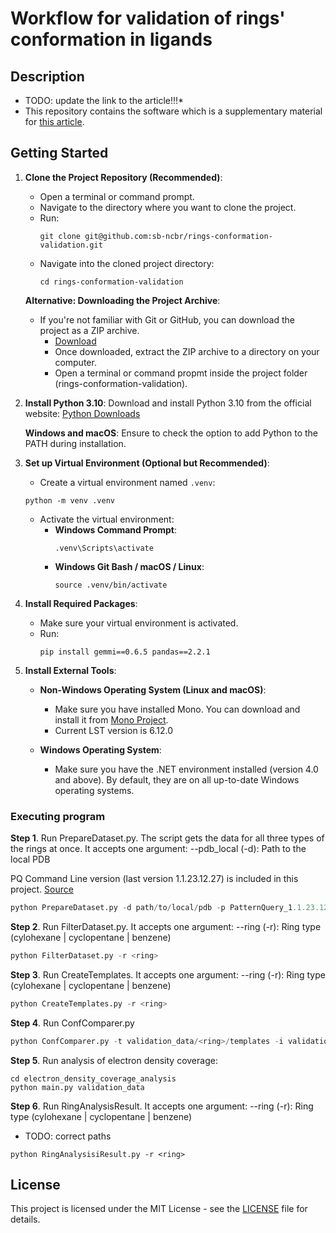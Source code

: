# Workflow for validation of rings' conformation in ligands

## Description
* TODO: update the link to the article!!!*
* This repository contains the software which is a supplementary material for [this article](https://www.overleaf.com/project/65d8603c4a4af517eb1fd627).
## Getting Started

1. **Clone the Project Repository (Recommended)**:
   - Open a terminal or command prompt.
   - Navigate to the directory where you want to clone the project.
   - Run:
     ```
     git clone git@github.com:sb-ncbr/rings-conformation-validation.git
     ```
   - Navigate into the cloned project directory:
     ```
     cd rings-conformation-validation
     ```
   
   **Alternative: Downloading the Project Archive**:
   - If you're not familiar with Git or GitHub, you can download the project as a ZIP archive.
     - [Download](https://github.com/sb-ncbr/rings-conformation-validation/archive/refs/heads/main.zip)
     - Once downloaded, extract the ZIP archive to a directory on your computer.
     - Open a terminal or command propmt inside the project folder (rings-conformation-validation).

2. **Install Python 3.10**: Download and install Python 3.10 from the official website: [Python Downloads](https://www.python.org/downloads/)
   
   **Windows and macOS**: Ensure to check the option to add Python to the PATH during installation.

3. **Set up Virtual Environment (Optional but Recommended)**:
    - Create a virtual environment named `.venv`:
     ```
     python -m venv .venv
     ```
   - Activate the virtual environment:
     - **Windows Command Prompt**:
       ```
       .venv\Scripts\activate
       ```
     - **Windows Git Bash / macOS / Linux**:
       ```
       source .venv/bin/activate
       ```

4. **Install Required Packages**:
   - Make sure your virtual environment is activated.
   - Run:
     ```
     pip install gemmi==0.6.5 pandas==2.2.1

     ```

5. **Install External Tools**:
   - **Non-Windows Operating System (Linux and macOS)**:
     - Make sure you have installed Mono. You can download and install it from [Mono Project](http://mono-project.com).
     - Current LST version is 6.12.0 
   
   - **Windows Operating System**:
     - Make sure you have the .NET environment installed (version 4.0 and above). By default, they are on all up-to-date Windows operating systems.

### Executing program

**Step 1**. Run PrepareDataset.py. The script gets the data for all three types of the rings at once.
It accepts one argument:
        --pdb_local (-d): Path to the local PDB

PQ Command Line version (last version 1.1.23.12.27) is included in this project. [Source](https://webchem.ncbr.muni.cz/Platform/PatternQuery)

```py
python PrepareDataset.py -d path/to/local/pdb -p PatternQuery_1.1.23.12.27b/WebChemistry.Queries.Service.exe
```
**Step 2**. Run FilterDataset.py. It accepts one argument:
        --ring (-r): Ring type (cylohexane | cyclopentane | benzene)

```py
python FilterDataset.py -r <ring>
```
**Step 3**. Run CreateTemplates. It accepts one argument:
        --ring (-r): Ring type (cylohexane | cyclopentane | benzene)

```py
python CreateTemplates.py -r <ring>
```
**Step 4**. Run ConfComparer.py
```py
python ConfComparer.py -t validation_data/<ring>/templates -i validation_data/<ring>/filtered_ligands -o validation_data/<ring>/output
```
**Step 5**. Run analysis of electron density coverage:
```
cd electron_density_coverage_analysis
python main.py validation_data
```
**Step 6**. Run RingAnalysisResult. It accepts one argument:
        --ring (-r): Ring type (cylohexane | cyclopentane | benzene)
* TODO: correct paths
```
python RingAnalysisiResult.py -r <ring>

```

## License
This project is licensed under the MIT License - see the [LICENSE](https://github.com/sb-ncbr/rings-conformation-validation/blob/main/LICENSE) file for details.
